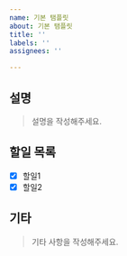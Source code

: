```yaml
---
name: 기본 탬플릿
about: 기본 탬플릿
title: ''
labels: ''
assignees: ''

---
```


## 설명

> 설명을 작성해주세요.

## 할일 목록

- [x] 할일1
- [x] 할일2

## 기타

> 기타 사항을 작성해주세요.
